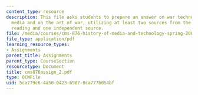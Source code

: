 ```yaml
---
content_type: resource
description: This file asks students to prepare an answer on war technology and war
  media and on the art of war, utilizing at least two sources from the assigned course
  reading and one independent source.
file: /media/courses/cms-876-history-of-media-and-technology-spring-2005/5ca779c64a50042369070ca777b054bf_cms876assign_2.pdf
file_type: application/pdf
learning_resource_types:
- Assignments
parent_title: Assignments
parent_type: CourseSection
resourcetype: Document
title: cms876assign_2.pdf
type: OCWFile
uid: 5ca779c6-4a50-0423-6907-0ca777b054bf
---
```

